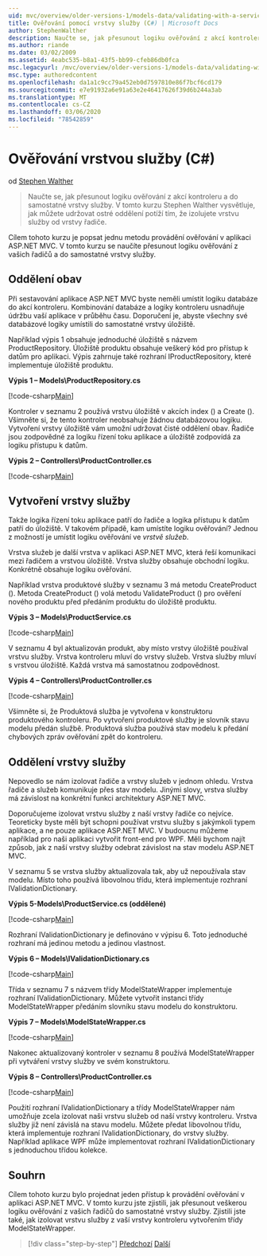 ```yaml
---
uid: mvc/overview/older-versions-1/models-data/validating-with-a-service-layer-cs
title: Ověřování pomocí vrstvy služby (C#) | Microsoft Docs
author: StephenWalther
description: Naučte se, jak přesunout logiku ověřování z akcí kontroleru a do samostatné vrstvy služby. V tomto kurzu Stephen Walther vysvětluje, jak vás...
ms.author: riande
ms.date: 03/02/2009
ms.assetid: 4eabc535-b8a1-43f5-bb99-cfeb86db0fca
msc.legacyurl: /mvc/overview/older-versions-1/models-data/validating-with-a-service-layer-cs
msc.type: authoredcontent
ms.openlocfilehash: da1a1c9cc79a452eb0d7597810e86f7bcf6cd179
ms.sourcegitcommit: e7e91932a6e91a63e2e46417626f39d6b244a3ab
ms.translationtype: MT
ms.contentlocale: cs-CZ
ms.lasthandoff: 03/06/2020
ms.locfileid: "78542859"
---
```

# <a name="validating-with-a-service-layer-c"></a>Ověřování vrstvou služby (C#)

od [Stephen Walther](https://github.com/StephenWalther)

> Naučte se, jak přesunout logiku ověřování z akcí kontroleru a do samostatné vrstvy služby. V tomto kurzu Stephen Walther vysvětluje, jak můžete udržovat ostré oddělení potíží tím, že izolujete vrstvu služby od vrstvy řadiče.

Cílem tohoto kurzu je popsat jednu metodu provádění ověřování v aplikaci ASP.NET MVC. V tomto kurzu se naučíte přesunout logiku ověřování z vašich řadičů a do samostatné vrstvy služby.

## <a name="separating-concerns"></a>Oddělení obav

Při sestavování aplikace ASP.NET MVC byste neměli umístit logiku databáze do akcí kontroleru. Kombinování databáze a logiky kontroleru usnadňuje údržbu vaší aplikace v průběhu času. Doporučení je, abyste všechny své databázové logiky umístili do samostatné vrstvy úložiště.

Například výpis 1 obsahuje jednoduché úložiště s názvem ProductRepository. Úložiště produktu obsahuje veškerý kód pro přístup k datům pro aplikaci. Výpis zahrnuje také rozhraní IProductRepository, které implementuje úložiště produktu.

**Výpis 1 – Models\ProductRepository.cs**

[!code-csharp[Main](validating-with-a-service-layer-cs/samples/sample1.cs)]

Kontroler v seznamu 2 používá vrstvu úložiště v akcích index () a Create (). Všimněte si, že tento kontroler neobsahuje žádnou databázovou logiku. Vytvoření vrstvy úložiště vám umožní udržovat čisté oddělení obav. Řadiče jsou zodpovědné za logiku řízení toku aplikace a úložiště zodpovídá za logiku přístupu k datům.

**Výpis 2 – Controllers\ProductController.cs**

[!code-csharp[Main](validating-with-a-service-layer-cs/samples/sample2.cs)]

## <a name="creating-a-service-layer"></a>Vytvoření vrstvy služby

Takže logika řízení toku aplikace patří do řadiče a logika přístupu k datům patří do úložiště. V takovém případě, kam umístíte logiku ověřování? Jednou z možností je umístit logiku ověřování ve *vrstvě služeb*.

Vrstva služeb je další vrstva v aplikaci ASP.NET MVC, která řeší komunikaci mezi řadičem a vrstvou úložiště. Vrstva služby obsahuje obchodní logiku. Konkrétně obsahuje logiku ověřování.

Například vrstva produktové služby v seznamu 3 má metodu CreateProduct (). Metoda CreateProduct () volá metodu ValidateProduct () pro ověření nového produktu před předáním produktu do úložiště produktu.

**Výpis 3 – Models\ProductService.cs**

[!code-csharp[Main](validating-with-a-service-layer-cs/samples/sample3.cs)]

V seznamu 4 byl aktualizován produkt, aby místo vrstvy úložiště používal vrstvu služby. Vrstva kontroleru mluví do vrstvy služeb. Vrstva služby mluví s vrstvou úložiště. Každá vrstva má samostatnou zodpovědnost.

**Výpis 4 – Controllers\ProductController.cs**

[!code-csharp[Main](validating-with-a-service-layer-cs/samples/sample4.cs)]

Všimněte si, že Produktová služba je vytvořena v konstruktoru produktového kontroleru. Po vytvoření produktové služby je slovník stavu modelu předán službě. Produktová služba používá stav modelu k předání chybových zpráv ověřování zpět do kontroleru.

## <a name="decoupling-the-service-layer"></a>Oddělení vrstvy služby

Nepovedlo se nám izolovat řadiče a vrstvy služeb v jednom ohledu. Vrstva řadiče a služeb komunikuje přes stav modelu. Jinými slovy, vrstva služby má závislost na konkrétní funkci architektury ASP.NET MVC.

Doporučujeme izolovat vrstvu služby z naší vrstvy řadiče co nejvíce. Teoreticky byste měli být schopni používat vrstvu služby s jakýmkoli typem aplikace, a ne pouze aplikace ASP.NET MVC. V budoucnu můžeme například pro naši aplikaci vytvořit front-end pro WPF. Měli bychom najít způsob, jak z naší vrstvy služby odebrat závislost na stav modelu ASP.NET MVC.

V seznamu 5 se vrstva služby aktualizovala tak, aby už nepoužívala stav modelu. Místo toho používá libovolnou třídu, která implementuje rozhraní IValidationDictionary.

**Výpis 5-Models\ProductService.cs (oddělené)**

[!code-csharp[Main](validating-with-a-service-layer-cs/samples/sample5.cs)]

Rozhraní IValidationDictionary je definováno v výpisu 6. Toto jednoduché rozhraní má jedinou metodu a jedinou vlastnost.

**Výpis 6 – Models\IValidationDictionary.cs**

[!code-csharp[Main](validating-with-a-service-layer-cs/samples/sample6.cs)]

Třída v seznamu 7 s názvem třídy ModelStateWrapper implementuje rozhraní IValidationDictionary. Můžete vytvořit instanci třídy ModelStateWrapper předáním slovníku stavu modelu do konstruktoru.

**Výpis 7 – Models\ModelStateWrapper.cs**

[!code-csharp[Main](validating-with-a-service-layer-cs/samples/sample7.cs)]

Nakonec aktualizovaný kontroler v seznamu 8 používá ModelStateWrapper při vytváření vrstvy služby ve svém konstruktoru.

**Výpis 8 – Controllers\ProductController.cs**

[!code-csharp[Main](validating-with-a-service-layer-cs/samples/sample8.cs)]

Použití rozhraní IValidationDictionary a třídy ModelStateWrapper nám umožňuje zcela izolovat naši vrstvu služeb od naší vrstvy kontroleru. Vrstva služby již není závislá na stavu modelu. Můžete předat libovolnou třídu, která implementuje rozhraní IValidationDictionary, do vrstvy služby. Například aplikace WPF může implementovat rozhraní IValidationDictionary s jednoduchou třídou kolekce.

## <a name="summary"></a>Souhrn

Cílem tohoto kurzu bylo projednat jeden přístup k provádění ověřování v aplikaci ASP.NET MVC. V tomto kurzu jste zjistili, jak přesunout veškerou logiku ověřování z vašich řadičů do samostatné vrstvy služby. Zjistili jste také, jak izolovat vrstvu služby z vaší vrstvy kontroleru vytvořením třídy ModelStateWrapper.

> [!div class="step-by-step"]
> [Předchozí](validating-with-the-idataerrorinfo-interface-cs.md)
> [Další](validation-with-the-data-annotation-validators-cs.md)
